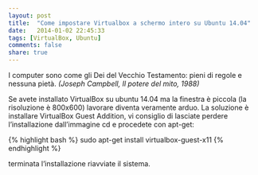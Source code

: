 ```yaml
---
layout: post
title:  "Come impostare Virtualbox a schermo intero su Ubuntu 14.04"
date:   2014-01-02 22:45:33
tags: [VirtualBox, Ubuntu]
comments: false
share: true
---
```


I computer sono come gli Dei del Vecchio Testamento: pieni di regole e nessuna pietà.
*(Joseph Campbell, Il potere del mito, 1988)*

Se avete installato VirtualBox su ubuntu 14.04 ma la finestra è piccola (la risoluzione è 800x600) lavorare diventa veramente arduo. 
La soluzione è installare VirtualBox Guest Addition, vi consiglio di lasciate perdere l’installazione dall’immagine cd e procedete con apt-get:

{% highlight bash %}
sudo apt-get install virtualbox-guest-x11
{% endhighlight %}

terminata l’installazione riavviate il sistema.
